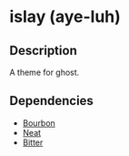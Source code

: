 # islay (aye-luh)

## Description
A theme for ghost.

## Dependencies
* [Bourbon](https://github.com/thoughtbot/bourbon)
* [Neat](https://github.com/thoughtbot/neat)
* [Bitter](https://github.com/thoughtbot/bitters)
